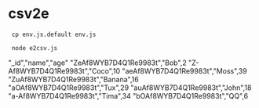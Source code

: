 # csv2e

``` cp env.js.default env.js```

``` node e2csv.js```


"_id","name","age"
"ZeAf8WYB7D4Q1Re9983t","Bob",2
"Z-Af8WYB7D4Q1Re9983t","Coco",10
"aeAf8WYB7D4Q1Re9983t","Moss",39
"ZuAf8WYB7D4Q1Re9983t","Banana",16
"aOAf8WYB7D4Q1Re9983t","Tux",29
"auAf8WYB7D4Q1Re9983t","John",18
"a-Af8WYB7D4Q1Re9983t","Tima",34
"bOAf8WYB7D4Q1Re9983t","QQ",6
